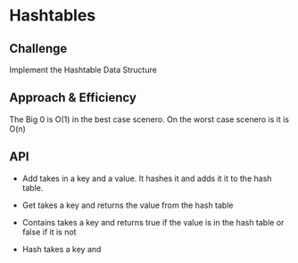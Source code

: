 # Hashtables
<!-- Short summary or background information -->

## Challenge
Implement the Hashtable Data Structure

## Approach & Efficiency
The Big 0 is O(1) in the best case scenero. On the worst case scenero is it is O(n)

## API

* Add takes in a key and a value. It hashes it and adds it it to the hash table.

* Get takes a key and returns the value from the hash table

* Contains takes a key and returns true if the value is in the hash table or false if it is not

* Hash takes a key and 